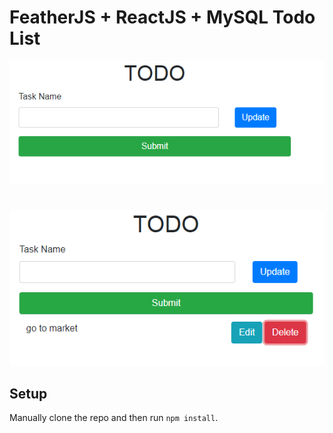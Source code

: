 # FeatherJS + ReactJS + MySQL Todo List

![ReactJS Todo](../screenshots/react-todo.PNG)
#
![ReactJS Todo](../screenshots/react-todo2.PNG)


## Setup

Manually clone the repo and then run `npm install`.